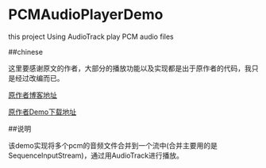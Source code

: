 # PCMAudioPlayerDemo
this project Using AudioTrack play PCM audio files


##chinese

这里要感谢原文的作者，大部分的播放功能以及实现都是出于原作者的代码，我只是经过改编而已。

[原作者博客地址](http://blog.csdn.net/lancees ) 

[原作者Demo下载地址](http://download.csdn.net/detail/geniuseoe2012/4378393)

##说明

该demo实现将多个pcm的音频文件合并到一个流中(合并主要用的是SequenceInputStream)，通过用AudioTrack进行播放。